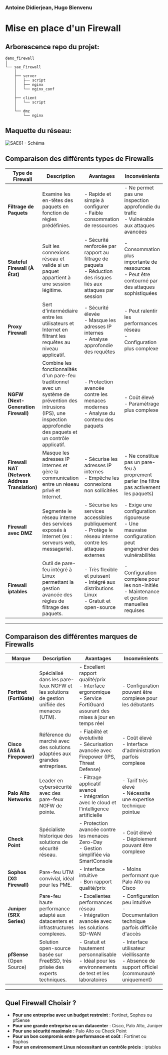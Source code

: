 ### Antoine Didierjean, Hugo Bienvenu

# Mise en place d'un Firewall

## Arborescence repo du projet:
````
demo_firewall
│
└── sae_Firewall
    │
    ├── server
    │   ├── script
    │   ├── nginx
    │   └── nginx_conf
    │
    ├── client
    │   └── script
    │
    └── dmz
        └── nginx
````
          
## Maquette du réseau:

![SAE61 - Schéma](https://github.com/user-attachments/assets/09b862bc-f514-4513-b97e-2854d446fbaa)


## Comparaison des différents types de Firewalls

| **Type de Firewall** | **Description** | **Avantages** | **Inconvénients** |
|----------------------|----------------|---------------|-------------------|
| **Filtrage de Paquets** | Examine les en-têtes des paquets en fonction de règles prédéfinies. | - Rapide et simple à configurer <br> - Faible consommation de ressources | - Ne permet pas une inspection approfondie du trafic <br> - Vulnérable aux attaques avancées |
| **Stateful Firewall (À État)** | Suit les connexions réseau et valide si un paquet appartient à une session légitime. | - Sécurité renforcée par rapport au filtrage de paquets <br> - Réduction des risques liés aux attaques par session | - Consommation plus importante de ressources <br> - Peut être contourné par des attaques sophistiquées |
| **Proxy Firewall** | Sert d'intermédiaire entre les utilisateurs et Internet en filtrant les requêtes au niveau applicatif. | - Sécurité élevée <br> - Masque les adresses IP internes <br> - Analyse approfondie des requêtes | - Peut ralentir les performances réseau <br> - Configuration plus complexe |
| **NGFW (Next-Generation Firewall)** | Combine les fonctionnalités d'un pare-feu traditionnel avec un système de prévention des intrusions (IPS), une inspection approfondie des paquets et un contrôle applicatif. | - Protection avancée contre les menaces modernes <br> - Analyse du contenu des paquets | - Coût élevé <br> - Paramétrage plus complexe |
| **Firewall NAT (Network Address Translation)** | Masque les adresses IP internes et gère la communication entre un réseau privé et Internet. | - Sécurise les adresses IP internes <br> - Empêche les connexions non sollicitées | - Ne constitue pas un pare-feu à proprement parler (ne filtre pas activement les paquets) |
| **Firewall avec DMZ** | Segmente le réseau interne des services exposés à Internet (ex : serveurs web, messagerie). | - Sécurise les services accessibles publiquement <br> - Protège le réseau interne contre les attaques externes | - Exige une configuration rigoureuse <br> - Une mauvaise configuration peut engendrer des vulnérabilités |
| **Firewall iptables** | Outil de pare-feu intégré à Linux permettant la gestion avancée des règles de filtrage des paquets. | - Très flexible et puissant <br> - Intégré aux distributions Linux <br> - Gratuit et open-source | - Configuration complexe pour les non-initiés <br> - Maintenance et gestion manuelles requises |

---

## Comparaison des différentes marques de Firewalls

| **Marque** | **Description** | **Avantages** | **Inconvénients** |
|------------|----------------|---------------|-------------------|
| **Fortinet (FortiGate)** | Spécialisé dans les pare-feux NGFW et les solutions de gestion unifiée des menaces (UTM). | - Excellent rapport qualité/prix <br> - Interface ergonomique <br> - Service FortiGuard assurant des mises à jour en temps réel | - Configuration pouvant être complexe pour les débutants |
| **Cisco (ASA & Firepower)** | Référence du marché avec des solutions adaptées aux grandes entreprises. | - Fiabilité et évolutivité <br> - Sécurisation avancée avec Firepower (IPS, Threat Defense) | - Coût élevé <br> - Interface d'administration parfois complexe |
| **Palo Alto Networks** | Leader en cybersécurité avec des pare-feux NGFW de pointe. | - Filtrage applicatif avancé <br> - Intégration avec le cloud et l'intelligence artificielle | - Tarif très élevé <br> - Nécessite une expertise technique pointue |
| **Check Point** | Spécialiste historique des solutions de sécurité réseau. | - Protection avancée contre les menaces Zero-Day <br> - Gestion simplifiée via SmartConsole | - Coût élevé <br> - Déploiement pouvant être complexe |
| **Sophos (XG Firewall)** | Pare-feu UTM convivial, idéal pour les PME. | - Interface intuitive <br> - Bon rapport qualité/prix | - Moins performant que Palo Alto ou Cisco |
| **Juniper (SRX Series)** | Pare-feu haute performance adapté aux datacenters et infrastructures complexes. | - Excellentes performances réseau <br> - Intégration avancée avec les solutions SD-WAN | - Configuration peu intuitive <br> - Documentation technique parfois difficile d'accès |
| **pfSense** (Open Source) | Solution open-source basée sur FreeBSD, très prisée des experts techniques. | - Gratuit et hautement personnalisable <br> - Idéal pour les environnements de test et les laboratoires | - Interface utilisateur vieillissante <br> - Absence de support officiel (communauté uniquement) |

---

## Quel Firewall Choisir ?

- **Pour une entreprise avec un budget restreint** : Fortinet, Sophos ou pfSense  
- **Pour une grande entreprise ou un datacenter** : Cisco, Palo Alto, Juniper  
- **Pour une sécurité maximale** : Palo Alto ou Check Point  
- **Pour un bon compromis entre performance et coût** : Fortinet ou Sophos  
- **Pour un environnement Linux nécessitant un contrôle précis** : iptables   
